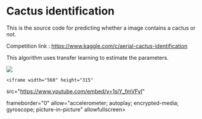 # Cactus identification
This is the source code for predicting whether a image contains a cactus or not.

Competition link : https://www.kaggle.com/c/aerial-cactus-identification

This algorithm uses transfer learning to estimate the parameters.

![](demo.gif)

    <iframe width="560" height="315"
src="https://www.youtube.com/embed/v=1siY_fmVFvI" 
<!-- https://www.youtube.com/watch?v=1siY_fmVFvI -->
frameborder="0" 
allow="accelerometer; autoplay; encrypted-media; gyroscope; picture-in-picture" 
allowfullscreen></iframe>